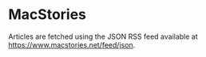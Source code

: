 # MacStories

Articles are fetched using the JSON RSS feed available at https://www.macstories.net/feed/json.
